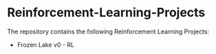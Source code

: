 # Reinforcement-Learning-Projects

The repository contains the following Reinforcement Learning Projects:

* Frozen Lake v0 - RL
